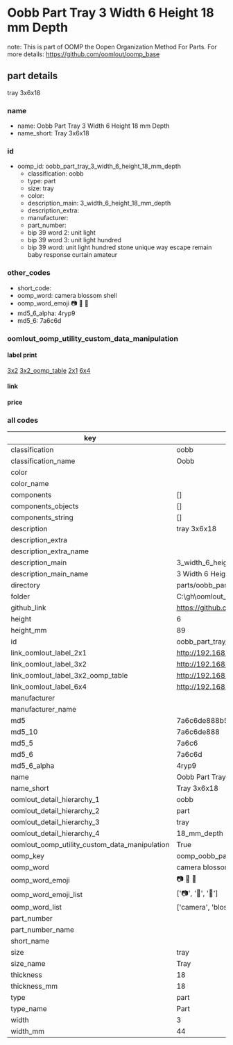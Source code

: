 # Oobb Part Tray 3 Width 6 Height 18 mm Depth  

note: This is part of OOMP the Oopen Organization Method For Parts. For more details: https://github.com/oomlout/oomp_base

##  part details
  



tray 3x6x18



### name
* name: Oobb Part Tray 3 Width 6 Height 18 mm Depth
* name_short: Tray 3x6x18 
### id
* oomp_id: oobb_part_tray_3_width_6_height_18_mm_depth
  * classification: oobb
  * type: part
  * size: tray
  * color: 
  * description_main: 3_width_6_height_18_mm_depth
  * description_extra: 
  * manufacturer: 
  * part_number: 
  * bip 39 word 2: unit light
  * bip 39 word 3: unit light hundred
  * bip 39 word: unit light hundred stone unique way escape remain baby response curtain amateur

### other_codes
* short_code: 
* oomp_word: camera blossom shell
* oomp_word_emoji :camera: :blossom: :shell:
* md5_6_alpha: 4ryp9
* md5_6: 7a6c6d






### oomlout_oomp_utility_custom_data_manipulation
#### label print
[3x2](http://192.168.1.245:1112/?label=oomp%204ryp9)
[3x2_oomp_table](http://192.168.1.108:1112/?label=oomp%204ryp9)
[2x1](http://192.168.1.242:1112/?label=oomp%204ryp9)
[6x4](http://192.168.1.55:1112/?label=oomp%204ryp9)    

#### link

                              

#### price







### all codes 
| key | value |  
| --- | --- |  
| classification | oobb |  
| classification_name | Oobb |  
| color |  |  
| color_name |  |  
| components | [] |  
| components_objects | [] |  
| components_string | [] |  
| description | tray 3x6x18 |  
| description_extra |  |  
| description_extra_name |  |  
| description_main | 3_width_6_height_18_mm_depth |  
| description_main_name | 3 Width 6 Height 18 mm Depth |  
| directory | parts/oobb_part_tray_3_width_6_height_18_mm_depth |  
| folder | C:\gh\oomlout_oobb_version_4_generated_parts\parts\oobb_part_tray_3_width_6_height_18_mm_depth |  
| github_link | https://github.com/oomlout/oomlout_oomp_part_src/tree/main/parts/oobb_part_tray_3_width_6_height_18_mm_depth |  
| height | 6 |  
| height_mm | 89 |  
| id | oobb_part_tray_3_width_6_height_18_mm_depth |  
| link_oomlout_label_2x1 | http://192.168.1.242:1112/?label=oomp%204ryp9 |  
| link_oomlout_label_3x2 | http://192.168.1.245:1112/?label=oomp%204ryp9 |  
| link_oomlout_label_3x2_oomp_table | http://192.168.1.108:1112/?label=oomp%204ryp9 |  
| link_oomlout_label_6x4 | http://192.168.1.55:1112/?label=oomp%204ryp9 |  
| manufacturer |  |  
| manufacturer_name |  |  
| md5 | 7a6c6de888b589a3e076cd64de60676d |  
| md5_10 | 7a6c6de888 |  
| md5_5 | 7a6c6 |  
| md5_6 | 7a6c6d |  
| md5_6_alpha | 4ryp9 |  
| name | Oobb Part Tray 3 Width 6 Height 18 mm Depth |  
| name_short | Tray 3x6x18  |  
| oomlout_detail_hierarchy_1 | oobb |  
| oomlout_detail_hierarchy_2 | part |  
| oomlout_detail_hierarchy_3 | tray |  
| oomlout_detail_hierarchy_4 | 18_mm_depth |  
| oomlout_oomp_utility_custom_data_manipulation | True |  
| oomp_key | oomp_oobb_part_tray_3_width_6_height_18_mm_depth |  
| oomp_word | camera blossom shell |  
| oomp_word_emoji | :camera: :blossom: :shell: |  
| oomp_word_emoji_list | [':camera:', ':blossom:', ':shell:'] |  
| oomp_word_list | ['camera', 'blossom', 'shell'] |  
| part_number |  |  
| part_number_name |  |  
| short_name |  |  
| size | tray |  
| size_name | Tray |  
| thickness | 18 |  
| thickness_mm | 18 |  
| type | part |  
| type_name | Part |  
| width | 3 |  
| width_mm | 44 |  
